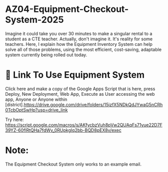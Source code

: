# AZ04-Equipment-Checkout-System-2025
Imagine it could take you over 30 minutes to make a singular rental to a student as a CTE teacher. Actually, don't imagine it. It's reality for some teachers. Here, I explain how the Equipment Inventory System can help solve all of those problems, using the most efficient, cost-saving, adaptable system currently being rolled out today.

# 🔗 Link To Use Equipment System
Click here and make a copy of the Google Apps Script that is here, press Deploy, New Deployment, Web App, Execute as User accessing the web app, Anyone or Anyone within [district].<a href="https://drive.google.com/drive/folders/15jzfX5NDkQdJYwaG5nCRh0TcbOptSwHp?usp=drive_link">https://drive.google.com/drive/folders/15jzfX5NDkQdJYwaG5nCRh0TcbOptSwHp?usp=drive_link</a> 

Try here: <a href="https://script.google.com/macros/s/AKfycbzVuh8pVw2QUAqFs71yue22D7F39YZ-60flRtQHa7fdWv_0RUpkgIq2bb-BQD8pEX8v/exec">https://script.google.com/macros/s/AKfycbzVuh8pVw2QUAqFs71yue22D7F39YZ-60flRtQHa7fdWv_0RUpkgIq2bb-BQD8pEX8v/exec</a>

# Note:
The Equipment Checkout System only works to an example email.
